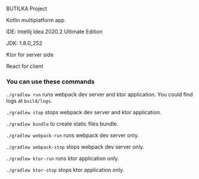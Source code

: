 BUTILKA Project

Kotlin multiplatform app

IDE: Intellij Idea 2020.2 Ultimate Edition

JDK: 1.8.0_252

Ktor for server side

React for client

### You can use these commands
`./gradlew run` runs webpack dev server and ktor application. You could find logs at `build/logs`.

`./gradlew stop` stops webpack dev server and ktor application.

`./gradlew bundle` to create static files bundle.

`./gradlew webpack-run` runs webpack dev server only.

`./gradlew webpack-stop` stops webpack dev server only.

`./gradlew ktor-run` runs ktor application only.

`./gradlew ktor-stop` stops ktor application only.

